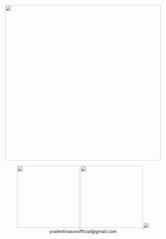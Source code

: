 <div align="center">
<a href="https://github.com/the-romantic-dev"><img src="https://shields.io/badge/Android_developer-green?logo=android&logoColor=white" width="500"/></a>
</div>

<br/>

<div align="center">
  <a href="https://www.linkedin.com/in/yury-valentinasov-5a8898230">
  <img src="https://img.shields.io/badge/LinkedIn-blue?logo=linkedin&logoColor=white" width="200"/>
  </a>
  <a href="https://t.me/TheRomantic20">
    <img src="https://shields.io/badge/Telegram-2AABEE?logo=telegram&logoColor=white" width="200"/>
  </a>
  <span>
    <img src="https://shields.io/badge/-white?logo=gmail"/>
    yvalentinasovofficial@gmail.com
  </span>
</div>


